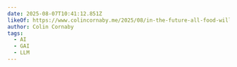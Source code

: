 ```yaml
---
date: 2025-08-07T10:41:12.851Z
likeOf: https://www.colincornaby.me/2025/08/in-the-future-all-food-will-be-cooked-in-a-microwave-and-if-you-cant-deal-with-that-then-you-need-to-get-out-of-the-kitchen/
author: Colin Cornaby
tags:
  - AI
  - GAI
  - LLM
---
```

